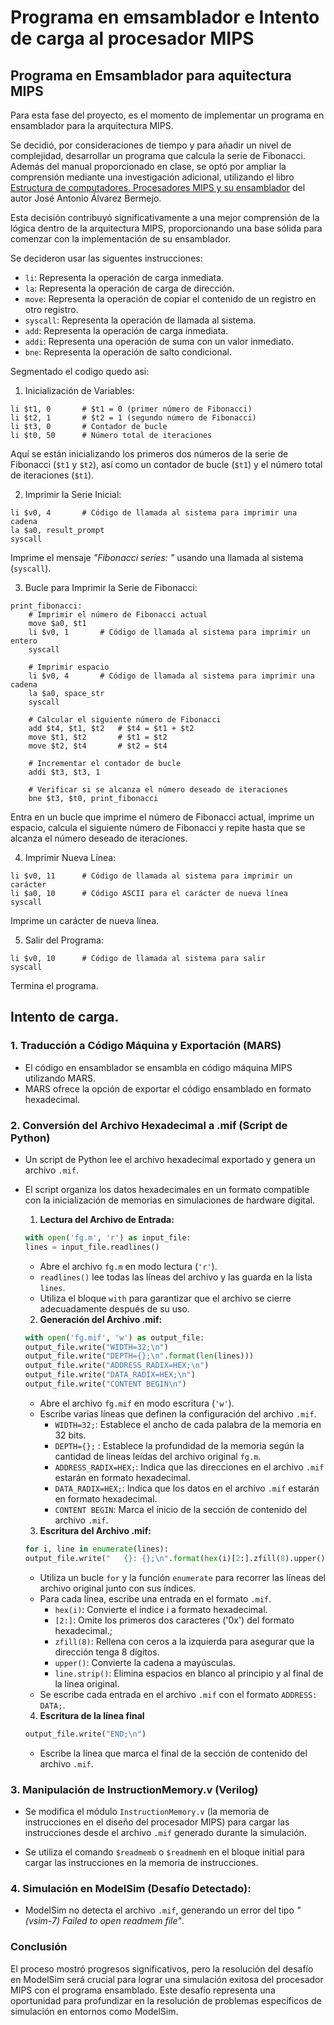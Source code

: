 # Programa en emsamblador e Intento de carga al procesador MIPS

## Programa en Emsamblador para aquitectura MIPS
Para esta fase del proyecto, es el momento de implementar un programa en ensamblador para la arquitectura MIPS.

Se decidió, por consideraciones de tiempo y para añadir un nivel de complejidad, desarrollar un programa que calcula la serie de Fibonacci. Además del manual proporcionado en clase, se optó por ampliar la comprensión mediante una investigación adicional, utilizando el libro [Estructura de computadores. Procesadores MIPS y su ensamblador]([https://www.agapea.com/libros/](https://www.agapea.com/libros/Estructura-de-computadores-Procesadores-MIPS-y-su-ensamblador-9788478979042-i.htm)) del autor José Antonio Álvarez Bermejo.

Esta decisión contribuyó significativamente a una mejor comprensión de la lógica dentro de la arquitectura MIPS, proporcionando una base sólida para comenzar con la implementación de su ensamblador.

Se decideron usar las siguentes instrucciones:
 -  `li`: Representa la operación de carga inmediata.
 -  `la`: Representa la operación de carga de dirección.
 -  `move`: Representa la operación de copiar el contenido de un registro en otro registro.
 -  `syscall`: Representa la operación de llamada al sistema.
 -  `add`: Representa la operación de carga inmediata.
 -  `addi`: Representa una operación de suma con un valor inmediato.
 -  `bne`: Representa la operación de salto condicional.

Segmentado el codigo quedo asi:

1. Inicialización de Variables:
```assembly
li $t1, 0       # $t1 = 0 (primer número de Fibonacci)
li $t2, 1       # $t2 = 1 (segundo número de Fibonacci)
li $t3, 0       # Contador de bucle
li $t0, 50      # Número total de iteraciones
```
Aquí se están inicializando los primeros dos números de la serie de Fibonacci (`$t1` y `$t2`), así como un contador de bucle (`$t1`) y el número total de iteraciones (`$t1`).


2. Imprimir la Serie Inicial:
```assembly
li $v0, 4       # Código de llamada al sistema para imprimir una cadena
la $a0, result_prompt
syscall
```
Imprime el mensaje *"Fibonacci series: "* usando una llamada al sistema (`syscall`).


3. Bucle para Imprimir la Serie de Fibonacci:
```assembly
print_fibonacci:
    # Imprimir el número de Fibonacci actual
    move $a0, $t1
    li $v0, 1       # Código de llamada al sistema para imprimir un entero
    syscall

    # Imprimir espacio
    li $v0, 4       # Código de llamada al sistema para imprimir una cadena
    la $a0, space_str
    syscall

    # Calcular el siguiente número de Fibonacci
    add $t4, $t1, $t2   # $t4 = $t1 + $t2
    move $t1, $t2       # $t1 = $t2
    move $t2, $t4       # $t2 = $t4

    # Incrementar el contador de bucle
    addi $t3, $t3, 1

    # Verificar si se alcanza el número deseado de iteraciones
    bne $t3, $t0, print_fibonacci
```
Entra en un bucle que imprime el número de Fibonacci actual, imprime un espacio, calcula el siguiente número de Fibonacci y repite hasta que se alcanza el número deseado de iteraciones.


4. Imprimir Nueva Línea:
```assembly
li $v0, 11      # Código de llamada al sistema para imprimir un carácter
li $a0, 10      # Código ASCII para el carácter de nueva línea
syscall
```
Imprime un carácter de nueva línea.


5. Salir del Programa:
```assembly
li $v0, 10      # Código de llamada al sistema para salir
syscall
```
Termina el programa.

## Intento de carga.

### 1.  Traducción a Código Máquina y Exportación (MARS)
 - El código en ensamblador se ensambla en código máquina MIPS utilizando MARS.
 - MARS ofrece la opción de exportar el código ensamblado en formato hexadecimal.

### 2. Conversión del Archivo Hexadecimal a .mif (Script de Python)
- Un script de Python lee el archivo hexadecimal exportado y genera un archivo `.mif`.
- El script organiza los datos hexadecimales en un formato compatible con la inicialización de memorias en simulaciones de hardware digital.

    1. **Lectura del Archivo de Entrada:**
    ```python
    with open('fg.m', 'r') as input_file:
    lines = input_file.readlines()
    ```
    - Abre el archivo `fg.m` en modo lectura (`'r'`).
    - `readlines()` lee todas las líneas del archivo y las guarda en la lista `lines`.
    - Utiliza el bloque `with` para garantizar que el archivo se cierre adecuadamente después de su uso.

    2. **Generación del Archivo .mif:**
    ```python
    with open('fg.mif', 'w') as output_file:
    output_file.write("WIDTH=32;\n")
    output_file.write("DEPTH={};\n".format(len(lines)))
    output_file.write("ADDRESS_RADIX=HEX;\n")
    output_file.write("DATA_RADIX=HEX;\n")
    output_file.write("CONTENT BEGIN\n")
    ```

    - Abre el archivo `fg.mif` en modo escritura (`'w'`).
    - Escribe varias líneas que definen la configuración del archivo `.mif`.
        - `WIDTH=32;`: Establece el ancho de cada palabra de la memoria en 32 bits.
        - `DEPTH={};` : Establece la profundidad de la memoria según la cantidad de líneas leídas del archivo original `fg.m`.
        - `ADDRESS_RADIX=HEX;`: Indica que las direcciones en el archivo `.mif` estarán en formato hexadecimal.
        - `DATA_RADIX=HEX;`: Indica que los datos en el archivo `.mif` estarán en formato hexadecimal.
        - `CONTENT BEGIN`: Marca el inicio de la sección de contenido del archivo `.mif`.


    3. **Escritura del Archivo .mif:**
    ```python
    for i, line in enumerate(lines):
    output_file.write("   {}: {};\n".format(hex(i)[2:].zfill(8).upper(), line.strip()))
    ```
    - Utiliza un bucle `for` y la función `enumerate` para recorrer las líneas del archivo original junto con sus índices.
    - Para cada línea, escribe una entrada en el formato `.mif`.
        - `hex(i)`: Convierte el índice i a formato hexadecimal.
        - `[2:]`: Omite los primeros dos caracteres ('0x') del formato hexadecimal.;
        - `zfill(8)`: Rellena con ceros a la izquierda para asegurar que la dirección tenga 8 dígitos.
        - `upper()`: Convierte la cadena a mayúsculas.
        - `line.strip()`: Elimina espacios en blanco al principio y al final de la línea original.
    - Se escribe cada entrada en el archivo `.mif` con el formato `ADDRESS: DATA;`.


    4. **Escritura de la línea final**
    ```python
    output_file.write("END;\n")
    ```
    - Escribe la línea que marca el final de la sección de contenido del archivo `.mif`.

### 3. Manipulación de InstructionMemory.v (Verilog)
- Se modifica el módulo `InstructionMemory.v` (la memoria de instrucciones en el diseño del procesador MIPS) para cargar las instrucciones desde el archivo `.mif` generado durante la simulación.

- Se utiliza el comando `$readmemb` o `$readmemh` en el bloque initial para cargar las instrucciones en la memoria de instrucciones.

### 4. Simulación en ModelSim (Desafío Detectado):
- ModelSim no detecta el archivo `.mif`, generando un error del tipo *"(vsim-7) Failed to open readmem file"*.

### Conclusión

El proceso mostró progresos significativos, pero la resolución del desafío en ModelSim será crucial para lograr una simulación exitosa del procesador MIPS con el programa ensamblado. Este desafío representa una oportunidad para profundizar en la resolución de problemas específicos de simulación en entornos como ModelSim.
